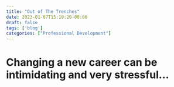 ```yaml
---
title: "Out of The Trenches"
date: 2023-01-07T15:10:20-08:00
draft: false
tags: ['blog']
categories: ["Professional Development"]
---
```




# Changing a new career can be intimidating and very stressful...
